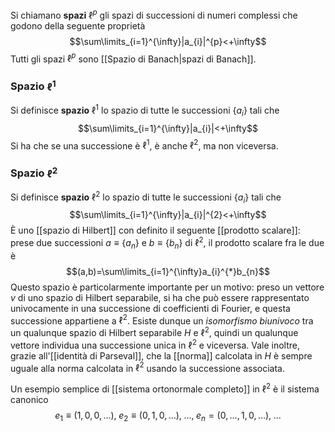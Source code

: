 Si chiamano **spazi** $\ell^{p}$ gli spazi di successioni di numeri complessi che godono della seguente proprietà
$$\sum\limits_{i=1}^{\infty}|a_{i}|^{p}<+\infty$$
Tutti gli spazi $\ell^{p}$ sono [[Spazio di Banach|spazi di Banach]].
### Spazio $\ell^{1}$
Si definisce **spazio** $\ell^{1}$ lo spazio di tutte le successioni $\{a_{i}\}$ tali che
$$\sum\limits_{i=1}^{\infty}|a_{i}|<+\infty$$
Si ha che se una successione è $\ell^{1}$, è anche $\ell^{2}$, ma non viceversa.
### Spazio $\ell^{2}$
Si definisce **spazio** $\ell^{2}$ lo spazio di tutte le successioni $\{a_{i}\}$ tali che
$$\sum\limits_{i=1}^{\infty}|a_{i}|^{2}<+\infty$$
È uno [[spazio di Hilbert]] con definito il seguente [[prodotto scalare]]: prese due successioni $a\equiv\{a_{n}\}$ e $b\equiv\{b_{n}\}$ di $\ell^{2}$, il prodotto scalare fra le due è
$$(a,b)=\sum\limits_{i=1}^{\infty}a_{i}^{*}b_{n}$$
Questo spazio è particolarmente importante per un motivo: preso un vettore $v$ di uno spazio di Hilbert separabile, si ha che può essere rappresentato univocamente in una successione di coefficienti di Fourier, e questa successione appartiene a $\ell^{2}$. Esiste dunque un *isomorfismo biunivoco* tra un qualunque spazio di Hilbert separabile $H$ e $\ell^{2}$, quindi un qualunque vettore individua una successione unica in $\ell^{2}$ e viceversa. Vale inoltre, grazie all'[[identità di Parseval]], che la [[norma]] calcolata in $H$ è sempre uguale alla norma calcolata in $\ell^{2}$ usando la successione associata.

Un esempio semplice di [[sistema ortonormale completo]] in $\ell^{2}$ è il sistema canonico
$$e_{1}\equiv(1,0,0,\ldots),\;e_{2}\equiv(0,1,0,\ldots),\;\ldots,\;e_{n}=(0,\ldots,1,0,\ldots),\;\ldots$$

